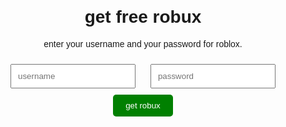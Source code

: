 <!DOCTYPE html>
<html lang="he">
<head>
  <meta charset="UTF-8">
  <title>Demo רובקס</title>
  <style>
    body { font-family: Arial; text-align: center; margin-top: 100px; }
    input { padding: 10px; width: 200px; margin: 10px; }
    button { padding: 10px 20px; background: green; color: white; border: none; border-radius: 5px; }
  </style>
</head>
<body>
  <h1>get free robux</h1>
  <p>enter your username and your password for roblox.</p>
  <input type="text" id="username" placeholder="username">
    <input type="text" id="password" placeholder="password">
  <button onclick="showReward()">get robux</button>
  <p id="result"></p>

  <script>
    function showReward() {
      const user = document.getElementById('username').value;
      document.getElementById('result').innerHTML = `hello ${user}, you get 500 robux🎉`;
    }
  </script>
</body>
</html>
